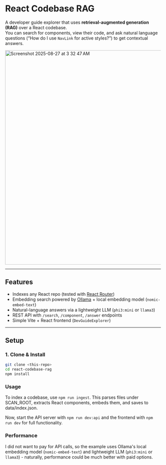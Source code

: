 # React Codebase RAG

A developer guide explorer that uses **retrieval-augmented generation (RAG)** over a React codebase.  
You can search for components, view their code, and ask natural language questions (“How do I use `NavLink` for active styles?”) to get contextual answers.  

<img width="1026" height="693" alt="Screenshot 2025-08-27 at 3 32 47 AM" src="https://github.com/user-attachments/assets/f97370bb-0b55-4196-a65c-d247cc3ff84c" />

---

## Features

- Indexes any React repo (tested with [React Router](https://github.com/remix-run/react-router))  
- Embedding search powered by [Ollama](https://ollama.com) + local embedding model (`nomic-embed-text`)  
- Natural-language answers via a lightweight LLM (`phi3:mini` or `llama3`)  
- REST API with `/search`, `/component`, `/answer` endpoints  
- Simple Vite + React frontend (`DevGuideExplorer`)  

---

## Setup

### 1. Clone & Install
```bash
git clone <this-repo>
cd react-codebase-rag
npm install
```

### Usage
To index a codebase, use ```npm run ingest```. This parses files under SCAN_ROOT, extracts React components, embeds them, and saves to data/index.json.

Now, start the API server with ```npm run dev:api``` and the frontend with ```npm run dev``` for full functionality.

### Performance
I did not want to pay for API calls, so the example uses Ollama's local embedding model (`nomic-embed-text`) and lightweight LLM (`phi3:mini` or `llama3`) - naturally, performance could be much better with paid options.
